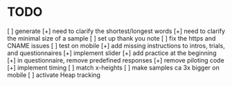 
# TODO

[ ] generate
[+] need to clarify the shortest/longest words
[+] need to clarify the minimal size of a sample
[ ] set up thank you note
[ ] fix the https and CNAME issues
[ ] test on mobile
[+] add missing instructions to intros, trials, and questionnaires
[+] implement slider
[+] add practice at the beginning
[+] in questionnaire, remove predefined responses
[+] remove piloting code
[+] implement timing
[ ] match x-heights
[ ] make samples ca 3x bigger on mobile
[ ] activate Heap tracking